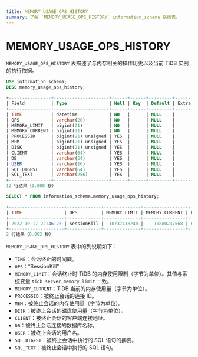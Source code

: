 ```yaml
---
title: MEMORY_USAGE_OPS_HISTORY
summary: 了解 `MEMORY_USAGE_OPS_HISTORY` information_schema 系统表。
---
```


# MEMORY_USAGE_OPS_HISTORY

`MEMORY_USAGE_OPS_HISTORY` 表描述了与内存相关的操作历史以及当前 TiDB 实例的执行依据。

```sql
USE information_schema;
DESC memory_usage_ops_history;
```

```sql
+----------------+---------------------+------+------+---------+-------+
| Field          | Type                | Null | Key  | Default | Extra |
+----------------+---------------------+------+------+---------+-------+
| TIME           | datetime            | NO   |      | NULL    |       |
| OPS            | varchar(20)         | NO   |      | NULL    |       |
| MEMORY_LIMIT   | bigint(21)          | NO   |      | NULL    |       |
| MEMORY_CURRENT | bigint(21)          | NO   |      | NULL    |       |
| PROCESSID      | bigint(21) unsigned | YES  |      | NULL    |       |
| MEM            | bigint(21) unsigned | YES  |      | NULL    |       |
| DISK           | bigint(21) unsigned | YES  |      | NULL    |       |
| CLIENT         | varchar(64)         | YES  |      | NULL    |       |
| DB             | varchar(64)         | YES  |      | NULL    |       |
| USER           | varchar(16)         | YES  |      | NULL    |       |
| SQL_DIGEST     | varchar(64)         | YES  |      | NULL    |       |
| SQL_TEXT       | varchar(256)        | YES  |      | NULL    |       |
+----------------+---------------------+------+------+---------+-------+
12 行结果（0.000 秒）
```


```sql
SELECT * FROM information_schema.memory_usage_ops_history;
```

```sql
+---------------------+-------------+--------------+----------------+---------------------+------------+------+-----------------+------+------+------------------------------------------------------------------+----------------------------------------------------------------------+
| TIME                | OPS         | MEMORY_LIMIT | MEMORY_CURRENT | PROCESSID           | MEM        | DISK | CLIENT          | DB   | USER | SQL_DIGEST                                                       | SQL_TEXT                                                             |
+---------------------+-------------+--------------+----------------+---------------------+------------+------+-----------------+------+------+------------------------------------------------------------------+----------------------------------------------------------------------+
| 2022-10-17 22:46:25 | SessionKill |  10737418240 |    10880237568 | 6718275530455515543 | 7905028235 |    0 | 127.0.0.1:34394 | test | root | 146b3d812852663a20635fbcf02be01688f52c8d433dafec0d496a14f0b59df6 | desc analyze select * from t t1 join t t2 on t1.a=t2.a order by t1.a |
+---------------------+-------------+--------------+----------------+---------------------+------------+------+-----------------+------+------+------------------------------------------------------------------+----------------------------------------------------------------------+
2 行结果（0.002 秒）
```

`MEMORY_USAGE_OPS_HISTORY` 表中的列说明如下：

* `TIME`：会话终止的时间戳。
* `OPS`：“SessionKill”
* `MEMORY_LIMIT`：会话终止时 TiDB 的内存使用限制（字节为单位）。其值与系统变量 `tidb_server_memory_limit` 一致。
* `MEMORY_CURRENT`：TiDB 当前的内存使用量（字节为单位）。
* `PROCESSID`：被终止会话的连接 ID。
* `MEM`：被终止会话的内存使用量（字节为单位）。
* `DISK`：被终止会话的磁盘使用量（字节为单位）。
* `CLIENT`：被终止会话的客户端连接地址。
* `DB`：被终止会话连接的数据库名称。
* `USER`：被终止会话的用户名。
* `SQL_DIGEST`：被终止会话中执行的 SQL 语句的摘要。
* `SQL_TEXT`：被终止会话中执行的 SQL 语句。